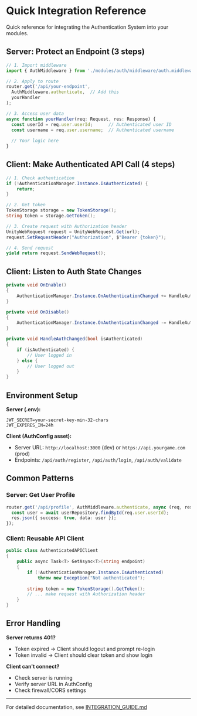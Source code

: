 # Quick Integration Reference

Quick reference for integrating the Authentication System into your modules.

## Server: Protect an Endpoint (3 steps)

```typescript
// 1. Import middleware
import { AuthMiddleware } from './modules/auth/middleware/auth.middleware';

// 2. Apply to route
router.get('/api/your-endpoint', 
  AuthMiddleware.authenticate,  // Add this
  yourHandler
);

// 3. Access user data
async function yourHandler(req: Request, res: Response) {
  const userId = req.user.userId;      // Authenticated user ID
  const username = req.user.username;  // Authenticated username
  
  // Your logic here
}
```

## Client: Make Authenticated API Call (4 steps)

```csharp
// 1. Check authentication
if (!AuthenticationManager.Instance.IsAuthenticated) {
    return;
}

// 2. Get token
TokenStorage storage = new TokenStorage();
string token = storage.GetToken();

// 3. Create request with Authorization header
UnityWebRequest request = UnityWebRequest.Get(url);
request.SetRequestHeader("Authorization", $"Bearer {token}");

// 4. Send request
yield return request.SendWebRequest();
```

## Client: Listen to Auth State Changes

```csharp
private void OnEnable()
{
    AuthenticationManager.Instance.OnAuthenticationChanged += HandleAuthChanged;
}

private void OnDisable()
{
    AuthenticationManager.Instance.OnAuthenticationChanged -= HandleAuthChanged;
}

private void HandleAuthChanged(bool isAuthenticated)
{
    if (isAuthenticated) {
        // User logged in
    } else {
        // User logged out
    }
}
```

## Environment Setup

**Server (.env):**
```env
JWT_SECRET=your-secret-key-min-32-chars
JWT_EXPIRES_IN=24h
```

**Client (AuthConfig asset):**
- Server URL: `http://localhost:3000` (dev) or `https://api.yourgame.com` (prod)
- Endpoints: `/api/auth/register`, `/api/auth/login`, `/api/auth/validate`

## Common Patterns

### Server: Get User Profile
```typescript
router.get('/api/profile', AuthMiddleware.authenticate, async (req, res) => {
  const user = await userRepository.findById(req.user.userId);
  res.json({ success: true, data: user });
});
```

### Client: Reusable API Client
```csharp
public class AuthenticatedAPIClient
{
    public async Task<T> GetAsync<T>(string endpoint)
    {
        if (!AuthenticationManager.Instance.IsAuthenticated)
            throw new Exception("Not authenticated");
            
        string token = new TokenStorage().GetToken();
        // ... make request with Authorization header
    }
}
```

## Error Handling

**Server returns 401?**
- Token expired → Client should logout and prompt re-login
- Token invalid → Client should clear token and show login

**Client can't connect?**
- Check server is running
- Verify server URL in AuthConfig
- Check firewall/CORS settings

---

For detailed documentation, see [INTEGRATION_GUIDE.md](./INTEGRATION_GUIDE.md)
